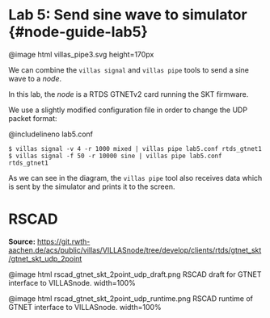 # Lab 5: Send sine wave to simulator  {#node-guide-lab5}

@image html villas_pipe3.svg height=170px

We can combine the `villas signal` and  `villas pipe` tools to send a sine wave to a _node_.

In this lab, the _node_ is a RTDS GTNETv2 card running the SKT firmware.

We use a slightly modified configuration file in order to change the UDP packet format:

@includelineno lab5.conf

```
$ villas signal -v 4 -r 1000 mixed | villas pipe lab5.conf rtds_gtnet1
$ villas signal -f 50 -r 10000 sine | villas pipe lab5.conf rtds_gtnet1
```

As we can see in the diagram, the `villas pipe` tool also receives data which is sent by the simulator and prints it to the screen.

# RSCAD

**Source:** <https://git.rwth-aachen.de/acs/public/villas/VILLASnode/tree/develop/clients/rtds/gtnet_skt/gtnet_skt_udp_2point>

@image html rscad_gtnet_skt_2point_udp_draft.png RSCAD draft for GTNET interface to VILLASnode. width=100%

@image html rscad_gtnet_skt_2point_udp_runtime.png RSCAD runtime of GTNET interface to VILLASnode. width=100%
